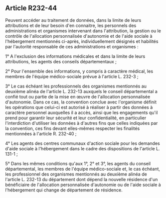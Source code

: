 ## Article R232-44

Peuvent accéder au traitement de données, dans la limite de leurs attributions et de leur besoin d'en
connaitre, les personnels des administrations et organismes intervenant dans l'attribution, la gestion ou le
contrôle de l'allocation personnalisée d'autonomie et de l'aide sociale à l'hébergement mentionnés ci-après,
individuellement désignés et habilités par l'autorité responsable de ces administrations et organismes :

1° A l'exclusion des informations médicales et dans la limite de leurs attributions, les agents des conseils
départementaux ;

2° Pour l'ensemble des informations, y compris à caractère médical, les membres de l'équipe médico-sociale
prévue à l'article L. 232-3 ;

3° Le cas échéant les professionnels des organismes mentionnés au deuxième alinéa de l'article L. 232-13
auxquels le conseil départemental a confié tout ou partie de la mise en œuvre de l'allocation personnalisée
d'autonomie. Dans ce cas, la convention conclue avec l'organisme définit les opérations que celui-ci est
autorisé à réaliser à partir des données à caractère personnel auxquelles il a accès, ainsi que les engagements
qu'il prend pour garantir leur sécurité et leur confidentialité, en particulier l'interdiction d'utiliser les données
à d'autres fins que celles indiquées par la convention, ces fins devant elles-mêmes respecter les finalités
mentionnées à l'article R. 232-40 ;

4° Les agents des centres communaux d'action sociale pour les demandes d'aide sociale à l'hébergement dans
le cadre des dispositions de l'article L. 131-1 ;


5° Dans les mêmes conditions qu'aux 1°, 2° et 3°, les agents du conseil départemental, les membres de
l'équipe médico-sociale et, le cas échéant, les professionnel des organismes mentionnés au deuxième alinéa
de l'article L. 232-13 du département dont dépend la nouvelle résidence d'un bénéficiaire de l'allocation
personnalisée d'autonomie ou de l'aide sociale à l'hébergement qui change de département de résidence.

